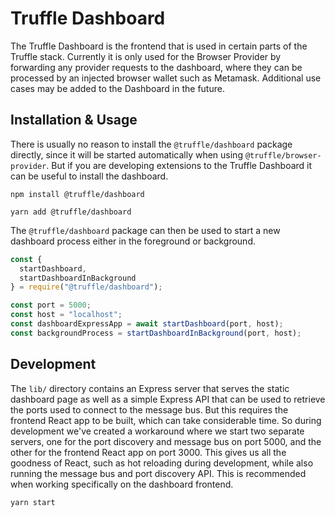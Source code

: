 # Truffle Dashboard

The Truffle Dashboard is the frontend that is used in certain parts of the Truffle stack. Currently it is only used for the Browser Provider by forwarding any provider requests to the dashboard, where they can be processed by an injected browser wallet such as Metamask. Additional use cases may be added to the Dashboard in the future.

## Installation & Usage

There is usually no reason to install the `@truffle/dashboard` package directly, since it will be started automatically when using `@truffle/browser-provider`. But if you are developing extensions to the Truffle Dashboard it can be useful to install the dashboard.

```
npm install @truffle/dashboard
```

```
yarn add @truffle/dashboard
```

The `@truffle/dashboard` package can then be used to start a new dashboard process either in the foreground or background.

```js
const {
  startDashboard,
  startDashboardInBackground
} = require("@truffle/dashboard");

const port = 5000;
const host = "localhost";
const dashboardExpressApp = await startDashboard(port, host);
const backgroundProcess = startDashboardInBackground(port, host);
```

## Development

The `lib/` directory contains an Express server that serves the static dashboard page as well as a simple Express API that can be used to retrieve the ports used to connect to the message bus. But this requires the frontend React app to be built, which can take considerable time. So during development we've created a workaround where we start two separate servers, one for the port discovery and message bus on port 5000, and the other for the frontend React app on port 3000. This gives us all the goodness of React, such as hot reloading during development, while also running the message bus and port discovery API. This is recommended when working specifically on the dashboard frontend.

```
yarn start
```
